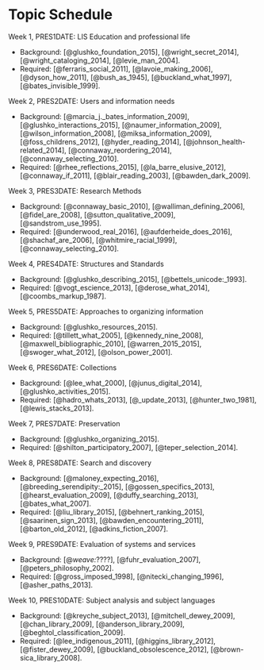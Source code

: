 # Topic Schedule

Week 1, PRES1DATE: LIS Education and professional life

- Background: [@glushko_foundation_2015], [@wright_secret_2014], [@wright_cataloging_2014], [@levie_man_2004].
- Required: [@ferraris_social_2011], [@lavoie_making_2006], [@dyson_how_2011], [@bush_as_1945], [@buckland_what_1997], [@bates_invisible_1999].

Week 2, PRES2DATE: Users and information needs

- Background: [@marcia_j._bates_information_2009], [@glushko_interactions_2015], [@naumer_information_2009], [@wilson_information_2008], [@miksa_information_2009], [@foss_childrens_2012], [@hyder_reading_2014], [@johnson_health-related_2014], [@connaway_reordering_2014], [@connaway_selecting_2010].
- Required: [@rhee_reflections_2015], [@la_barre_elusive_2012], [@connaway_if_2011], [@blair_reading_2003], [@bawden_dark_2009].

Week 3, PRES3DATE: Research Methods

- Background: [@connaway_basic_2010], [@walliman_defining_2006], [@fidel_are_2008], [@sutton_qualitative_2009], [@sandstrom_use_1995].
- Required: [@underwood_real_2016], [@aufderheide_does_2016], [@shachaf_are_2006], [@whitmire_racial_1999], [@connaway_selecting_2010].

Week 4, PRES4DATE: Structures and Standards

- Background: [@glushko_describing_2015], [@bettels_unicode:_1993].
- Required: [@vogt_escience_2013], [@derose_what_2014], [@coombs_markup_1987].

Week 5, PRES5DATE: Approaches to organizing information

- Background: [@glushko_resources_2015].
- Required: [@tillett_what_2005], [@kennedy_nine_2008], [@maxwell_bibliographic_2010], [@warren_2015_2015], [@swoger_what_2012], [@olson_power_2001].

Week 6, PRES6DATE: Collections

- Background: [@lee_what_2000], [@junus_digital_2014], [@glushko_activities_2015].
- Required: [@hadro_whats_2013], [@_update_2013], [@hunter_two_1981], [@lewis_stacks_2013].

Week 7, PRES7DATE: Preservation

- Background: [@glushko_organizing_2015].
- Required: [@shilton_participatory_2007], [@teper_selection_2014].

Week 8, PRES8DATE: Search and discovery

- Background: [@maloney_expecting_2016], [@breeding_serendipity:_2015], [@gossen_specifics_2013], [@hearst_evaluation_2009], [@duffy_searching_2013], [@bates_what_2007].
- Required: [@liu_library_2015], [@behnert_ranking_2015], [@saarinen_sign_2013], [@bawden_encountering_2011], [@barton_old_2012], [@adkins_fiction_2007].

Week 9, PRES9DATE: Evaluation of systems and services

- Background: [@_weave:_????], [@fuhr_evaluation_2007], [@peters_philosophy_2002].
- Required: [@gross_imposed_1998], [@nitecki_changing_1996], [@asher_paths_2013].

Week 10, PRES10DATE: Subject analysis and subject languages

- Background: [@kreyche_subject_2013], [@mitchell_dewey_2009], [@chan_library_2009], [@anderson_library_2009], [@beghtol_classification_2009].
- Required: [@lee_indigenous_2011], [@higgins_library_2012], [@fister_dewey_2009], [@buckland_obsolescence_2012], [@brown-sica_library_2008].
